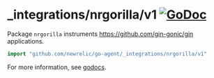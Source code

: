 # _integrations/nrgorilla/v1 [![GoDoc](https://godoc.org/github.com/newrelic/go-agent/_integrations/nrgorilla/v1?status.svg)](https://godoc.org/github.com/newrelic/go-agent/_integrations/nrgorilla/v1)

Package `nrgorilla` instruments https://github.com/gin-gonic/gin applications.

```go
import "github.com/newrelic/go-agent/_integrations/nrgorilla/v1"
```

For more information, see
[godocs](https://godoc.org/github.com/newrelic/go-agent/_integrations/nrgorilla/v1).
